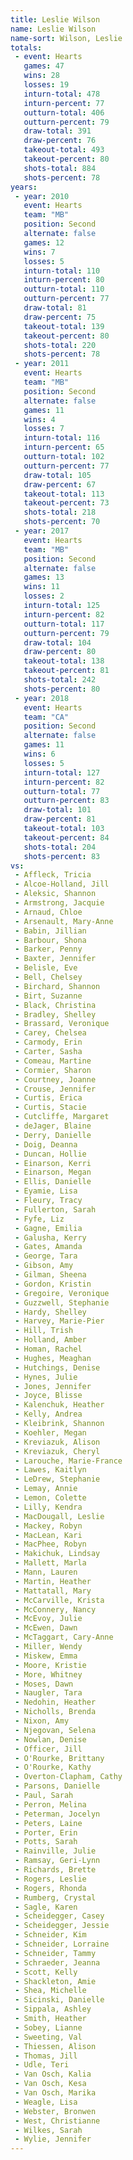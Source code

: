 ```yaml
---
title: Leslie Wilson
name: Leslie Wilson
name-sort: Wilson, Leslie
totals:
 - event: Hearts
   games: 47
   wins: 28
   losses: 19
   inturn-total: 478
   inturn-percent: 77
   outturn-total: 406
   outturn-percent: 79
   draw-total: 391
   draw-percent: 76
   takeout-total: 493
   takeout-percent: 80
   shots-total: 884
   shots-percent: 78
years:
 - year: 2010
   event: Hearts
   team: "MB"
   position: Second
   alternate: false
   games: 12
   wins: 7
   losses: 5
   inturn-total: 110
   inturn-percent: 80
   outturn-total: 110
   outturn-percent: 77
   draw-total: 81
   draw-percent: 75
   takeout-total: 139
   takeout-percent: 80
   shots-total: 220
   shots-percent: 78
 - year: 2011
   event: Hearts
   team: "MB"
   position: Second
   alternate: false
   games: 11
   wins: 4
   losses: 7
   inturn-total: 116
   inturn-percent: 65
   outturn-total: 102
   outturn-percent: 77
   draw-total: 105
   draw-percent: 67
   takeout-total: 113
   takeout-percent: 73
   shots-total: 218
   shots-percent: 70
 - year: 2017
   event: Hearts
   team: "MB"
   position: Second
   alternate: false
   games: 13
   wins: 11
   losses: 2
   inturn-total: 125
   inturn-percent: 82
   outturn-total: 117
   outturn-percent: 79
   draw-total: 104
   draw-percent: 80
   takeout-total: 138
   takeout-percent: 81
   shots-total: 242
   shots-percent: 80
 - year: 2018
   event: Hearts
   team: "CA"
   position: Second
   alternate: false
   games: 11
   wins: 6
   losses: 5
   inturn-total: 127
   inturn-percent: 82
   outturn-total: 77
   outturn-percent: 83
   draw-total: 101
   draw-percent: 81
   takeout-total: 103
   takeout-percent: 84
   shots-total: 204
   shots-percent: 83
vs:
 - Affleck, Tricia
 - Alcoe-Holland, Jill
 - Aleksic, Shannon
 - Armstrong, Jacquie
 - Arnaud, Chloe
 - Arsenault, Mary-Anne
 - Babin, Jillian
 - Barbour, Shona
 - Barker, Penny
 - Baxter, Jennifer
 - Belisle, Eve
 - Bell, Chelsey
 - Birchard, Shannon
 - Birt, Suzanne
 - Black, Christina
 - Bradley, Shelley
 - Brassard, Veronique
 - Carey, Chelsea
 - Carmody, Erin
 - Carter, Sasha
 - Comeau, Martine
 - Cormier, Sharon
 - Courtney, Joanne
 - Crouse, Jennifer
 - Curtis, Erica
 - Curtis, Stacie
 - Cutcliffe, Margaret
 - deJager, Blaine
 - Derry, Danielle
 - Doig, Deanna
 - Duncan, Hollie
 - Einarson, Kerri
 - Einarson, Megan
 - Ellis, Danielle
 - Eyamie, Lisa
 - Fleury, Tracy
 - Fullerton, Sarah
 - Fyfe, Liz
 - Gagne, Emilia
 - Galusha, Kerry
 - Gates, Amanda
 - George, Tara
 - Gibson, Amy
 - Gilman, Sheena
 - Gordon, Kristin
 - Gregoire, Veronique
 - Guzzwell, Stephanie
 - Hardy, Shelley
 - Harvey, Marie-Pier
 - Hill, Trish
 - Holland, Amber
 - Homan, Rachel
 - Hughes, Meaghan
 - Hutchings, Denise
 - Hynes, Julie
 - Jones, Jennifer
 - Joyce, Blisse
 - Kalenchuk, Heather
 - Kelly, Andrea
 - Kleibrink, Shannon
 - Koehler, Megan
 - Kreviazuk, Alison
 - Kreviazuk, Cheryl
 - Larouche, Marie-France
 - Lawes, Kaitlyn
 - LeDrew, Stephanie
 - Lemay, Annie
 - Lemon, Colette
 - Lilly, Kendra
 - MacDougall, Leslie
 - Mackey, Robyn
 - MacLean, Kari
 - MacPhee, Robyn
 - Makichuk, Lindsay
 - Mallett, Marla
 - Mann, Lauren
 - Martin, Heather
 - Mattatall, Mary
 - McCarville, Krista
 - McConnery, Nancy
 - McEvoy, Julie
 - McEwen, Dawn
 - McTaggart, Cary-Anne
 - Miller, Wendy
 - Miskew, Emma
 - Moore, Kristie
 - More, Whitney
 - Moses, Dawn
 - Naugler, Tara
 - Nedohin, Heather
 - Nicholls, Brenda
 - Nixon, Amy
 - Njegovan, Selena
 - Nowlan, Denise
 - Officer, Jill
 - O'Rourke, Brittany
 - O'Rourke, Kathy
 - Overton-Clapham, Cathy
 - Parsons, Danielle
 - Paul, Sarah
 - Perron, Melina
 - Peterman, Jocelyn
 - Peters, Laine
 - Porter, Erin
 - Potts, Sarah
 - Rainville, Julie
 - Ramsay, Geri-Lynn
 - Richards, Brette
 - Rogers, Leslie
 - Rogers, Rhonda
 - Rumberg, Crystal
 - Sagle, Karen
 - Scheidegger, Casey
 - Scheidegger, Jessie
 - Schneider, Kim
 - Schneider, Lorraine
 - Schneider, Tammy
 - Schraeder, Jeanna
 - Scott, Kelly
 - Shackleton, Amie
 - Shea, Michelle
 - Sicinski, Danielle
 - Sippala, Ashley
 - Smith, Heather
 - Sobey, Lianne
 - Sweeting, Val
 - Thiessen, Alison
 - Thomas, Jill
 - Udle, Teri
 - Van Osch, Kalia
 - Van Osch, Kesa
 - Van Osch, Marika
 - Weagle, Lisa
 - Webster, Bronwen
 - West, Christianne
 - Wilkes, Sarah
 - Wylie, Jennifer
---
```

